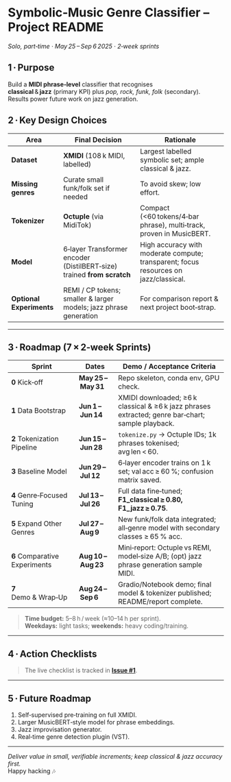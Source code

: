 # Symbolic‑Music Genre Classifier – Project README  
*Solo, part‑time · May 25 – Sep 6 2025 · 2‑week sprints*  

## 1 · Purpose
Build a **MIDI phrase‑level** classifier that recognises  
**classical** & **jazz** (primary KPI) plus *pop, rock, funk, folk* (secondary).  
Results power future work on jazz generation.

## 2 · Key Design Choices
| Area | Final Decision | Rationale |
|------|----------------|-----------|
| **Dataset** | **XMIDI** (108 k MIDI, labelled) | Largest labelled symbolic set; ample classical & jazz.  |
| **Missing genres** | Curate small funk/folk set if needed | To avoid skew; low effort. |
| **Tokenizer** | **Octuple** (via MidiTok) | Compact (<60 tokens/4‑bar phrase), multi‑track, proven in MusicBERT. |
| **Model** | 6‑layer Transformer encoder (DistilBERT‑size) trained **from scratch** | High accuracy with moderate compute; transparent; focus resources on jazz/classical. |
| **Optional Experiments** | REMI / CP tokens; smaller & larger models; jazz phrase generation | For comparison report & next project boot‑strap. |

---

## 3 · Roadmap (7 × 2‑week Sprints)

| Sprint | Dates | Demo / Acceptance Criteria |
|--------|-------|----------------------------|
| **0** Kick‑off | **May 25 – May 31** | Repo skeleton, conda env, GPU check. |
| **1** Data Bootstrap | **Jun 1 – Jun 14** | XMIDI downloaded; ≥6 k classical & ≥6 k jazz phrases extracted; genre bar‑chart; sample playback. |
| **2** Tokenization Pipeline | **Jun 15 – Jun 28** | `tokenize.py` → Octuple IDs; 1k phrases tokenised; avg len < 60. |
| **3** Baseline Model | **Jun 29 – Jul 12** | 6‑layer encoder trains on 1 k set; val acc ≥ 60 %; confusion matrix saved. |
| **4** Genre‑Focused Tuning | **Jul 13 – Jul 26** | Full data fine‑tuned; **F1_classical ≥ 0.80, F1_jazz ≥ 0.75**. |
| **5** Expand Other Genres | **Jul 27 – Aug 9** | New funk/folk data integrated; all‑genre model with secondary classes ≥ 65 % acc. |
| **6** Comparative Experiments | **Aug 10 – Aug 23** | Mini‑report: Octuple vs REMI, model‑size A/B; (opt) jazz phrase generation sample MIDI. |
| **7** Demo & Wrap‑Up | **Aug 24 – Sep 6** | Gradio/Notebook demo; final model & tokenizer published; README/report complete. |

> **Time budget:** 5–8 h / week (≈10–14 h per sprint).  
> **Weekdays:** light tasks; **weekends:** heavy coding/training.

---

## 4 · Action Checklists
> The live checklist is tracked in **[Issue #1](https://github.com/matrix-42/it-is-jazz/issues/1)**.

---

## 5 · Future Roadmap
1. Self‑supervised pre‑training on full XMIDI.  
2. Larger MusicBERT‑style model for phrase embeddings.  
3. Jazz improvisation generator.  
4. Real‑time genre detection plugin (VST).

---

*Deliver value in small, verifiable increments; keep classical & jazz accuracy first.*  
Happy hacking 🎶

